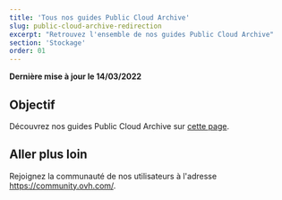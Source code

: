```yaml
---
title: 'Tous nos guides Public Cloud Archive'
slug: public-cloud-archive-redirection
excerpt: "Retrouvez l'ensemble de nos guides Public Cloud Archive"
section: 'Stockage'
order: 01
---
```


**Dernière mise à jour le 14/03/2022**

## Objectif

Découvrez nos guides Public Cloud Archive sur [cette page](https://docs.ovh.com/fr/storage/).

## Aller plus loin

Rejoignez la communauté de nos utilisateurs à l'adresse <https://community.ovh.com/>.